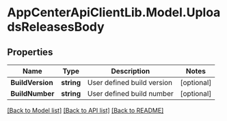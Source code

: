 # AppCenterApiClientLib.Model.UploadsReleasesBody
## Properties

Name | Type | Description | Notes
------------ | ------------- | ------------- | -------------
**BuildVersion** | **string** | User defined build version | [optional] 
**BuildNumber** | **string** | User defined build number | [optional] 

[[Back to Model list]](../README.md#documentation-for-models) [[Back to API list]](../README.md#documentation-for-api-endpoints) [[Back to README]](../README.md)

